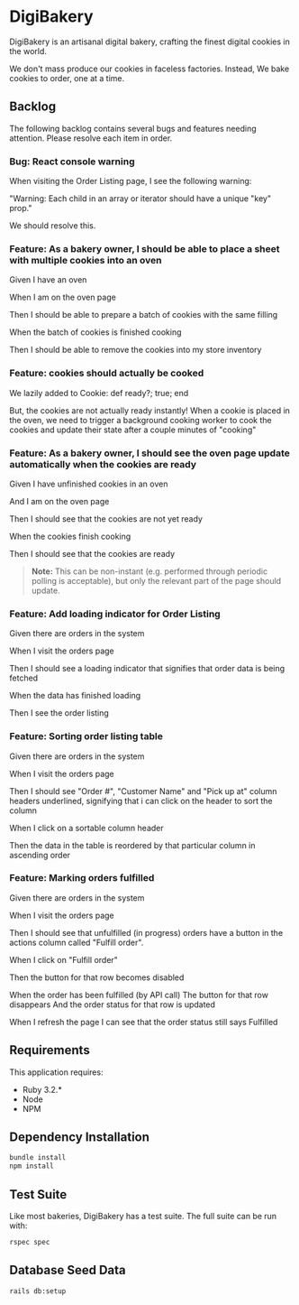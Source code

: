 # DigiBakery

DigiBakery is an artisanal digital bakery, crafting the finest digital cookies in the world.

We don't mass produce our cookies in faceless factories. Instead, We bake cookies to order, one at a time.

## Backlog

The following backlog contains several bugs and features needing attention. Please resolve each item in order.


### Bug: React console warning

When visiting the Order Listing page, I see the following warning:

"Warning: Each child in an array or iterator should have a unique "key" prop."

We should resolve this.

### Feature: As a bakery owner, I should be able to place a sheet with multiple cookies into an oven

Given I have an oven

When I am on the oven page

Then I should be able to prepare a batch of cookies with the same filling

When the batch of cookies is finished cooking

Then I should be able to remove the cookies into my store inventory

### Feature: cookies should actually be cooked

We lazily added to Cookie: def ready?; true; end

But, the cookies are not actually ready instantly! When a cookie is placed in the oven, we need to trigger a background cooking worker to cook the cookies and update their state after a couple minutes of "cooking"

### Feature: As a bakery owner, I should see the oven page update automatically when the cookies are ready

Given I have unfinished cookies in an oven

And I am on the oven page

Then I should see that the cookies are not yet ready

When the cookies finish cooking

Then I should see that the cookies are ready

> **Note:** This can be non-instant (e.g. performed through periodic polling is acceptable), but only the relevant part of the page should update.

### Feature: Add loading indicator for Order Listing

Given there are orders in the system

When I visit the orders page

Then I should see a loading indicator that signifies that order data is being fetched

When the data has finished loading

Then I see the order listing

### Feature: Sorting order listing table

Given there are orders in the system

When I visit the orders page

Then I should see "Order #", "Customer Name" and "Pick up at" column headers underlined, signifying that i can click on the header to sort the column

When I click on a sortable column header

Then the data in the table is reordered by that particular column in ascending order

### Feature: Marking orders fulfilled

Given there are orders in the system

When I visit the orders page

Then I should see that unfulfilled (in progress) orders have a button in the actions column called "Fulfill order".

When I click on "Fulfill order"

Then the button for that row becomes disabled

When the order has been fulfilled (by API call)
The button for that row disappears
And the order status for that row is updated

When I refresh the page
I can see that the order status still says Fulfilled

## Requirements

This application requires:

- Ruby 3.2.*
- Node
- NPM

## Dependency Installation

```bash
bundle install
npm install
```

## Test Suite

Like most bakeries, DigiBakery has a test suite. The full suite can be run with:

```bash
rspec spec
```

## Database Seed Data

```bash
rails db:setup
```
